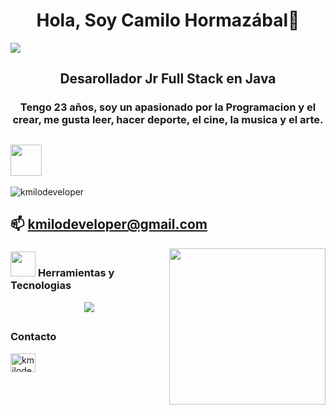 
<h1 align="center">Hola, Soy Camilo Hormazábal👋</h1>
<img src="https://github.com/sourabmaity/sourabmaity/blob/main/header_.png" >
<h2 align="center"> Desarollador Jr Full Stack en Java </h2>
<h3 align="center">Tengo 23 años, soy un apasionado por la Programacion y el crear, me gusta leer, hacer deporte, el cine, la musica y el arte.</h3>

## <picture>  <img src = "https://github.com/7oSkaaa/7oSkaaa/blob/main/Images/about_me.gif?raw=true" width = 50px> </picture> 
<p align="rigth"> <img src="https://komarev.com/ghpvc/?username=kmilodeveloper&label=Profile%20views&color=0e75b6&style=flat" alt="kmilodeveloper" /> </p>

## 📫 **kmilodeveloper@gmail.com**

<picture> <img align="right" src="https://github.com/7oSkaaa/7oSkaaa/blob/main/Images/Right_Side.gif?raw=true" width = 250px></picture>

### <picture> <img src = "https://github.com/7oSkaaa/7oSkaaa/blob/main/Images/Programming_Languages.gif?raw=true" width = 40px>  </picture> Herramientas y Tecnologias

<p align="center">
  <a href="https://skillicons.dev">
    <img src="https://skillicons.dev/icons?i=html,css,js,bootstrap,react,java,spring,mysql,postman,vscode,eclipse" />
  </a>
</p>


## <h3 align="left">Contacto</h3>
<p align="left">
<a href="https://linkedin.com/in/kmilodeveloper" target="
  _blank"><img align="center" src="https://raw.githubusercontent.com/rahuldkjain/github-profile-readme-generator/master/src/images/icons/Social/linked-in-alt.svg" alt="kmilodeveloper" height="30" width="40" /></a>
</p>


